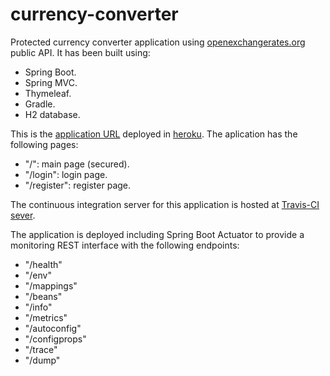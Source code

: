 # currency-converter

Protected currency converter application using [openexchangerates.org](http://openexchangerates.org) public API. It has been built using:
- Spring Boot.
- Spring MVC.
- Thymeleaf.
- Gradle.
- H2 database.

This is the [application URL](http://serene-scrubland-62122.herokuapp.com) deployed in [heroku](https://www.heroku.com/home). The aplication has the following pages:
- "/": main page (secured).
- "/login": login page.
- "/register": register page.

The continuous integration server for this application is hosted at [Travis-CI sever](https://travis-ci.org/jrbarrio/currency-converter).

The application is deployed including Spring Boot Actuator to provide a monitoring REST interface with the following endpoints:
- "/health"
- "/env"
- "/mappings"
- "/beans"
- "/info"
- "/metrics"
- "/autoconfig"
- "/configprops"
- "/trace"
- "/dump"


